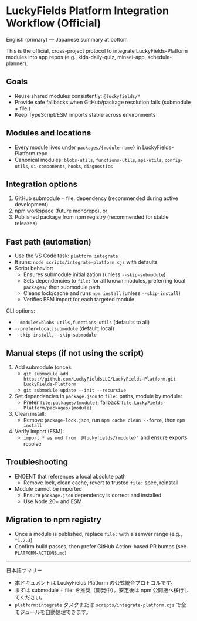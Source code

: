 # LuckyFields Platform Integration Workflow (Official)

English (primary) — Japanese summary at bottom

This is the official, cross-project protocol to integrate LuckyFields-Platform modules into app repos (e.g., kids-daily-quiz, minsei-app, schedule-planner).

## Goals
- Reuse shared modules consistently: `@luckyfields/*`
- Provide safe fallbacks when GitHub/package resolution fails (submodule + file:)
- Keep TypeScript/ESM imports stable across environments

## Modules and locations
- Every module lives under `packages/{module-name}` in LuckyFields-Platform repo
- Canonical modules: `blobs-utils`, `functions-utils`, `api-utils`, `config-utils`, `ui-components`, `hooks`, `diagnostics`

## Integration options
1) GitHub submodule + file: dependency (recommended during active development)
2) npm workspace (future monorepo), or
3) Published package from npm registry (recommended for stable releases)

## Fast path (automation)
- Use the VS Code task: `platform:integrate`
- It runs: `node scripts/integrate-platform.cjs` with defaults
- Script behavior:
  - Ensures submodule initialization (unless `--skip-submodule`)
  - Sets dependencies to `file:` for all known modules, preferring local `packages/` then submodule path
  - Cleans lock/cache and runs `npm install` (unless `--skip-install`)
  - Verifies ESM import for each targeted module

CLI options:
- `--modules=blobs-utils,functions-utils` (defaults to all)
- `--prefer=local|submodule` (default: local)
- `--skip-install`, `--skip-submodule`

## Manual steps (if not using the script)
1) Add submodule (once):
   - `git submodule add https://github.com/LuckyFieldsLLC/LuckyFields-Platform.git LuckyFields-Platform`
   - `git submodule update --init --recursive`
2) Set dependencies in `package.json` to `file:` paths, module by module:
   - Prefer `file:packages/{module}`; fallback `file:LuckyFields-Platform/packages/{module}`
3) Clean install:
   - Remove `package-lock.json`, run `npm cache clean --force`, then `npm install`
4) Verify import (ESM):
   - `import * as mod from '@luckyfields/{module}'` and ensure exports resolve

## Troubleshooting
- ENOENT that references a local absolute path
  - Remove lock, clean cache, revert to trusted `file:` spec, reinstall
- Module cannot be imported
  - Ensure `package.json` dependency is correct and installed
  - Use Node 20+ and ESM

## Migration to npm registry
- Once a module is published, replace `file:` with a semver range (e.g., `^1.2.3`)
- Confirm build passes, then prefer GitHub Action-based PR bumps (see `PLATFORM-ACTIONS.md`)

---

日本語サマリー
- 本ドキュメントは LuckyFields Platform の公式統合プロトコルです。
- まずは submodule + file: を推奨（開発中）。安定後は npm 公開版へ移行してください。
- `platform:integrate` タスクまたは `scripts/integrate-platform.cjs` で全モジュールを自動処理できます。
